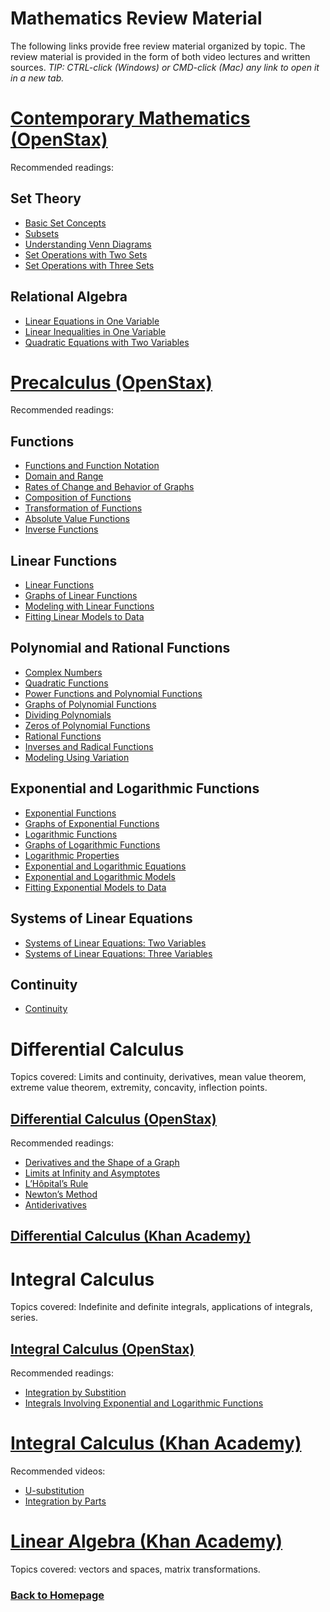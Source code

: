 # Mathematics Review Material

The following links provide free review material organized by topic. The review material is provided in the form of both video lectures and written sources. *TIP: CTRL-click (Windows) or CMD-click (Mac) any link to open it in a new tab.*

# [Contemporary Mathematics (OpenStax)](https://openstax.org/details/books/contemporary-mathematics)

Recommended readings:

## Set Theory

- [Basic Set Concepts](https://openstax.org/books/contemporary-mathematics/pages/1-1-basic-set-concepts)
- [Subsets](https://openstax.org/books/contemporary-mathematics/pages/1-2-subsets)
- [Understanding Venn Diagrams](https://openstax.org/books/contemporary-mathematics/pages/1-3-understanding-venn-diagrams)
- [Set Operations with Two Sets](https://openstax.org/books/contemporary-mathematics/pages/1-4-set-operations-with-two-sets)
- [Set Operations with Three Sets](https://openstax.org/books/contemporary-mathematics/pages/1-5-set-operations-with-three-sets)

## Relational Algebra

- [Linear Equations in One Variable](https://openstax.org/books/contemporary-mathematics/pages/5-2-linear-equations-in-one-variable-with-applications)
- [Linear Inequalities in One Variable](https://openstax.org/books/contemporary-mathematics/pages/5-3-linear-inequalities-in-one-variable-with-applications)
- [Quadratic Equations with Two Variables](https://openstax.org/books/contemporary-mathematics/pages/5-6-quadratic-equations-with-two-variables-with-applications)

# [Precalculus (OpenStax)](https://openstax.org/details/books/precalculus-2e)

Recommended readings:

## Functions

- [Functions and Function Notation](https://openstax.org/books/precalculus-2e/pages/1-1-functions-and-function-notation)
- [Domain and Range](https://openstax.org/books/precalculus-2e/pages/1-2-domain-and-range)
- [Rates of Change and Behavior of Graphs](https://openstax.org/books/precalculus-2e/pages/1-3-rates-of-change-and-behavior-of-graphs)
- [Composition of Functions](https://openstax.org/books/precalculus-2e/pages/1-4-composition-of-functions)
- [Transformation of Functions](https://openstax.org/books/precalculus-2e/pages/1-5-transformation-of-functions)
- [Absolute Value Functions](https://openstax.org/books/precalculus-2e/pages/1-6-absolute-value-functions)
- [Inverse Functions](https://openstax.org/books/precalculus-2e/pages/1-7-inverse-functions)

## Linear Functions

- [Linear Functions](https://openstax.org/books/precalculus-2e/pages/2-1-linear-functions)
- [Graphs of Linear Functions](https://openstax.org/books/precalculus-2e/pages/2-2-graphs-of-linear-functions)
- [Modeling with Linear Functions](https://openstax.org/books/precalculus-2e/pages/2-3-modeling-with-linear-functions)
- [Fitting Linear Models to Data](https://openstax.org/books/precalculus-2e/pages/2-4-fitting-linear-models-to-data)

## Polynomial and Rational Functions

- [Complex Numbers](https://openstax.org/books/precalculus-2e/pages/3-1-complex-numbers)
- [Quadratic Functions](https://openstax.org/books/precalculus-2e/pages/3-2-quadratic-functions)
- [Power Functions and Polynomial Functions](https://openstax.org/books/precalculus-2e/pages/3-3-power-functions-and-polynomial-functions)
- [Graphs of Polynomial Functions](https://openstax.org/books/precalculus-2e/pages/3-4-graphs-of-polynomial-functions)
- [Dividing Polynomials](https://openstax.org/books/precalculus-2e/pages/3-5-dividing-polynomials)
- [Zeros of Polynomial Functions](https://openstax.org/books/precalculus-2e/pages/3-6-zeros-of-polynomial-functions)
- [Rational Functions](https://openstax.org/books/precalculus-2e/pages/3-7-rational-functions)
- [Inverses and Radical Functions](https://openstax.org/books/precalculus-2e/pages/3-8-inverses-and-radical-functions)
- [Modeling Using Variation](https://openstax.org/books/precalculus-2e/pages/3-9-modeling-using-variation)

## Exponential and Logarithmic Functions

- [Exponential Functions](https://openstax.org/books/precalculus-2e/pages/4-1-exponential-functions)
- [Graphs of Exponential Functions](https://openstax.org/books/precalculus-2e/pages/4-2-graphs-of-exponential-functions)
- [Logarithmic Functions](https://openstax.org/books/precalculus-2e/pages/4-3-logarithmic-functions)
- [Graphs of Logarithmic Functions](https://openstax.org/books/precalculus-2e/pages/4-4-graphs-of-logarithmic-functions)
- [Logarithmic Properties](https://openstax.org/books/precalculus-2e/pages/4-5-logarithmic-properties)
- [Exponential and Logarithmic Equations](https://openstax.org/books/precalculus-2e/pages/4-6-exponential-and-logarithmic-equations)
- [Exponential and Logarithmic Models](https://openstax.org/books/precalculus-2e/pages/4-7-exponential-and-logarithmic-models)
- [Fitting Exponential Models to Data](https://openstax.org/books/precalculus-2e/pages/4-8-fitting-exponential-models-to-data)

## Systems of Linear Equations

- [Systems of Linear Equations: Two Variables](https://openstax.org/books/precalculus-2e/pages/9-1-systems-of-linear-equations-two-variables)
- [Systems of Linear Equations: Three Variables](https://openstax.org/books/precalculus-2e/pages/9-2-systems-of-linear-equations-three-variables)

## Continuity

- [Continuity](https://openstax.org/books/precalculus-2e/pages/12-3-continuity)

# Differential Calculus

Topics covered: Limits and continuity, derivatives, mean value theorem, extreme value theorem, extremity, concavity, inflection points.

 ## [Differential Calculus (OpenStax)](https://openstax.org/details/books/calculus-volume-1)

Recommended readings:

- [Derivatives and the Shape of a Graph](https://openstax.org/books/calculus-volume-1/pages/4-5-derivatives-and-the-shape-of-a-graph)
- [Limits at Infinity and Asymptotes](https://openstax.org/books/calculus-volume-1/pages/4-6-limits-at-infinity-and-asymptotes)
- [L’Hôpital’s Rule](https://openstax.org/books/calculus-volume-1/pages/4-8-lhopitals-rule)
- [Newton’s Method](https://openstax.org/books/calculus-volume-1/pages/4-9-newtons-method)
- [Antiderivatives](https://openstax.org/books/calculus-volume-1/pages/4-10-antiderivatives)

## [Differential Calculus (Khan Academy)](https://www.khanacademy.org/math/differential-calculus)

# Integral Calculus

Topics covered: Indefinite and definite integrals, applications of integrals, series.

 ## [Integral Calculus (OpenStax)](https://openstax.org/details/books/calculus-volume-1)

Recommended readings:

- [Integration by Substition](https://openstax.org/books/calculus-volume-1/pages/5-5-substitution)
- [Integrals Involving Exponential and Logarithmic Functions](https://openstax.org/books/calculus-volume-1/pages/5-6-integrals-involving-exponential-and-logarithmic-functions)

# [Integral Calculus (Khan Academy)](https://www.khanacademy.org/math/integral-calculus) 

Recommended videos:
- [U-substitution](https://www.khanacademy.org/math/integral-calculus/ic-integration/ic-u-sub/v/u-substitution)
- [Integration by Parts](https://www.khanacademy.org/math/ap-calculus-bc/bc-integration-new/bc-6-11/v/deriving-integration-by-parts-formula)

# [Linear Algebra (Khan Academy)](https://www.khanacademy.org/math/linear-algebra)

Topics covered: vectors and spaces, matrix transformations.

### [Back to Homepage](../README.md)
